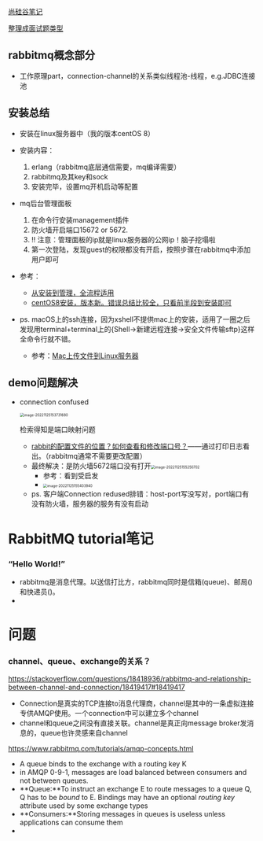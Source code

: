 

[尚硅谷笔记](https://blog.csdn.net/lyyrhf/article/details/120159288)

[整理成面试题类型](https://zhangc233.github.io/2021/07/30/RabbitMQ%E9%9D%A2%E8%AF%95%E9%A2%98/)



## rabbitmq概念部分

+ 工作原理part，connection-channel的关系类似线程池-线程，e.g.JDBC连接池



## 安装总结

+ 安装在linux服务器中（我的版本centOS 8）
+ 安装内容：
  1. erlang（rabbitmq底层通信需要，mq编译需要） 
  2. rabbitmq及其key和sock
  3. 安装完毕，设置mq开机启动等配置
+ mq后台管理面板
  1. 在命令行安装management插件
  2. 防火墙开启端口15672 or 5672.  
  3. !! 注意：管理面板的ip就是linux服务器的公网ip！脑子挖塌啦
  4. 第一次登陆，发现guest的权限都没有开启，按照步骤在rabbitmq中添加用户即可
+ 参考：
  + [从安装到管理，全流程适用](https://blog.csdn.net/weixin_42601001/article/details/12393122)
  + [centOS8安装，版本新。错误总结比较全，只看前半段到安装即可](https://www.jianshu.com/p/608885293351)


+ ps.  macOS上的ssh连接，因为xshell不提供mac上的安装，适用了一圈之后发现用terminal+terminal上的{Shell->新建远程连接->安全文件传输sftp}这样全命令行就不错。
  + 参考：[Mac上传文件到Linux服务器](https://blog.51cto.com/u_15183212/2737240)

## demo问题解决

+ connection confused

  <img src="/Users/tianyanning/Library/Application Support/typora-user-images/image-20221125153731680.png" alt="image-20221125153731680" style="zoom:50%;" />

  检索得知是端口映射问题

  + [rabbit的配置文件的位置？如何查看和修改端口号？](https://www.helloworld.net/p/4250587856)——通过打印日志看出。（rabbitmq通常不需要更改配置）
  + 最终解决：是防火墙5672端口没有打开<img src="/Users/tianyanning/Library/Application Support/typora-user-images/image-20221125155250702.png" alt="image-20221125155250702" style="zoom:50%;" />
    + 参考：看到受启发
    + <img src="/Users/tianyanning/Library/Application Support/typora-user-images/image-20221125155403940.png" alt="image-20221125155403940" style="zoom:50%;" />
  + ps. 客户端Connection redused排错：host-port写没写对，port端口有没有防火墙，服务器的服务有没有启动





# RabbitMQ tutorial笔记

### “Hello World!”

+ rabbitmq是消息代理。以送信打比方，rabbitmq同时是信箱(queue)、邮局()和快递员()。
+ 



# 问题

### channel、queue、exchange的关系？

https://stackoverflow.com/questions/18418936/rabbitmq-and-relationship-between-channel-and-connection/18419417#18419417

+ Connection是真实的TCP连接to消息代理商，channel是其中的一条虚拟连接专供AMQP使用。一个connection中可以建立多个channel
+ channel和queue之间没有直接关联。channel是真正向message broker发消息的，queue也许灵感来自channel

https://www.rabbitmq.com/tutorials/amqp-concepts.html

+ A queue binds to the exchange with a routing key K
+ in AMQP 0-9-1, messages are load balanced between consumers and not between queues.
+ **Queue:**To instruct an exchange E to route messages to a queue Q, Q has to be *bound* to E. Bindings may have an optional *routing key* attribute used by some exchange types
+ **Consumers:**Storing messages in queues is useless unless applications can consume them
+ 
